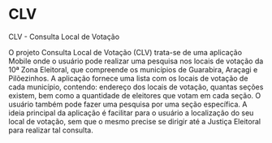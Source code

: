 CLV
===

CLV - Consulta Local de Votação

O projeto Consulta Local de Votação (CLV) trata-se de uma aplicação Mobile onde o usuário
pode realizar uma pesquisa nos locais de votação da 10ª Zona Eleitoral, que compreende os
municípios de Guarabira, Araçagi e Pilõezinhos.
A aplicação fornece uma lista com os locais de votação de cada município, contendo: endereço
dos locais de votação, quantas seções existem, bem como a quantidade de eleitores que
votam em cada seção. O usuário também pode fazer uma pesquisa por uma seção específica.
A ideia principal da aplicação é facilitar para o usuário a localização do seu local de votação,
sem que o mesmo precise se dirigir até a Justiça Eleitoral para realizar tal consulta.
